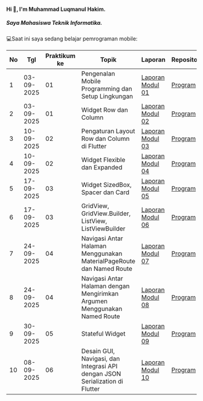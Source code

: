 #### Hi 👋, I'm Muhammad Luqmanul Hakim. 
##### Saya Mahasiswa Teknik Informatika.

💻Saat ini saya sedang belajar pemrograman mobile:

| No  | Tgl  | Praktikum ke  | Topik  | Laporan | Repository |
| ------------ | ------------ | ------------ | ------------ | ------------ | ------------ | 
|  1 | 03-09-2025  | 01  | Pengenalan Mobile Programming dan Setup Lingkungan  | [Laporan Modul 01](https://docs.google.com/document/d/1cWImQA9VLF50SlftX7pqrcalHG7uecvdinEmXcF_l1A/edit?usp=sharing "Laporan Modul 01") | [Program](https://github.com/luqelha/modul1-introduction "Repository") |
|  2 | 03-09-2025  | 01  | 	Widget Row dan Column  | [Laporan Modul 02](https://docs.google.com/document/d/1FI1yqgEz8n5h0r6ZtNdQJz-h9pH3_5ZKvwiC3ueBuwU/edit?usp=sharing "Laporan Modul 02") | [Program](https://github.com/luqelha/modul2-row_and_column "Repository") |
|  3 | 10-09-2025  | 02  | Pengaturan Layout Row dan Column di Flutter  | [Laporan Modul 03](https://docs.google.com/document/d/1k-mduxr6AMFDb9iRgLcEwB2sFRWZ1rdC4hHnXmhD4S4/edit?usp=sharing "Laporan Modul 03") | [Program](https://github.com/luqelha/modul3-row_column_layout_settings "Repository") |
|  4 | 10-09-2025  | 02  | Widget Flexible dan Expanded  | [Laporan Modul 04](https://docs.google.com/document/d/1JQuzww001j59XwWrlDbMEMiStbEvnTv_uhZuL2a4GPs/edit?usp=sharing "Laporan Modul 04") | [Program](https://github.com/luqelha/modul4-widget_flexible_expanded "Repository") |
|  5 | 17-09-2025  | 03  | Widget SizedBox, Spacer dan Card  | [Laporan Modul 05](https://docs.google.com/document/d/173qNpkgCUiK4YNug0M8TJ4111cxHsm3c_RwJVMQpX_c/edit?usp=sharing "Laporan Modul 05") | [Program](https://github.com/luqelha/modul5-music_card "Repository") |
|  6 | 17-09-2025  | 03  | GridView, GridView.Builder, ListView, ListViewBuilder  | [Laporan Modul 06](https://docs.google.com/document/d/1OoK4uKmH15CdB2QhPcfP6TNkPJ_Dbf1hw_83ju9KdpM/edit?usp=sharing "Laporan Modul 06") | [Program](https://github.com/luqelha/modul6-game_ui/tree/main "Repository") |
|  7 | 24-09-2025  | 04  | Navigasi Antar Halaman Menggunakan MaterialPageRoute dan Named Route | [Laporan Modul 07](https://docs.google.com/document/d/1IU_fIJbowGl9V0vsRDi9J4Vpt2PmPHm97GH0Fvammbo/edit?usp=sharing "Laporan Modul 07") | [Program](https://github.com/luqelha/modul7-navigator "Repository") |
|  8 | 24-09-2025  | 04  | Navigasi Antar Halaman dengan Mengirimkan Argumen Menggunakan Named Route  | [Laporan Modul 08](https://docs.google.com/document/d/1Gx70ZsroE3QVQ2qn63c9LuMk4kKTTm2AyEd7vcN44hw/edit?usp=sharing "Laporan Modul 08") | [Program](https://github.com/luqelha/modul8-game_navigation "Repository") |
|  9 | 30-09-2025  | 05  | Stateful Widget  | [Laporan Modul 09](https://docs.google.com/document/d/1tmkD5mCBvgYWFWIpeLkgK2Xwl3H1C3qBzp02RbzRP_g/edit?usp=sharing "Laporan Modul 09") | [Program](https://github.com/luqelha/modul9-tasbih_app "Repository") |
|  10 | 08-09-2025  | 06  | Desain GUI, Navigasi, dan Integrasi API dengan JSON Serialization di Flutter | [Laporan Modul 10](https://docs.google.com/document/d/1l8BNgl-gvmTf0oDPqFf98wAlFkLl0o9hPJJ3lo4lrGU/edit?usp=sharing "Laporan Modul 10") | [Program](https://github.com/luqelha/modul10-api_game_app "Repository") |
